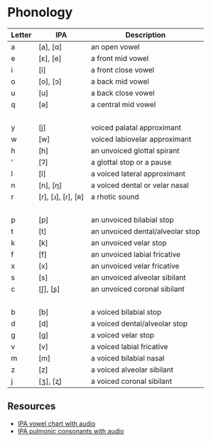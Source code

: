 # Phonology

| Letter | IPA                | Description                      |
| ------ | ------------------ | -------------------------------- |
| a      | [a], [ɑ]           | an open vowel                    |
| e      | [ɛ], [e]           | a front mid vowel                |
| i      | [i]                | a front close vowel              |
| o      | [o], [ɔ]           | a back mid vowel                 |
| u      | [u]                | a back close vowel               |
| q      | [ə]                | a central mid vowel              |
| &nbsp; |
| y      | [j]                | voiced palatal approximant       |
| w      | [w]                | voiced labiovelar approximant    |
| h      | [h]                | an unvoiced glottal spirant      |
| '      | [ʔ]                | a glottal stop or a pause        |
| l      | [l]                | a voiced lateral approximant     |
| n      | [n], [ŋ]           | a voiced dental or velar nasal   |
| r      | [r], [ɹ], [ɾ], [ʀ] | a rhotic sound                   |
| &nbsp; |
| p      | [p]                | an unvoiced bilabial stop        |
| t      | [t]                | an unvoiced dental/alveolar stop |
| k      | [k]                | an unvoiced velar stop           |
| f      | [f]                | an unvoiced labial fricative     |
| x      | [x]                | an unvoiced velar fricative      |
| s      | [s]                | an unvoiced alveolar sibilant    |
| c      | [ʃ], [ʂ]           | an unvoiced coronal sibilant     |
| &nbsp; |
| b      | [b]                | a voiced bilabial stop           |
| d      | [d]                | a voiced dental/alveolar stop    |
| g      | [ɡ]                | a voiced velar stop              |
| v      | [v]                | a voiced labial fricative        |
| m      | [m]                | a voiced bilabial nasal          |
| z      | [z]                | a voiced alveolar sibilant       |
| j      | [ʒ], [ʐ]           | a voiced coronal sibilant        |

## Resources

- [IPA vowel chart with audio](https://en.wikipedia.org/wiki/IPA_vowel_chart_with_audio)
- [IPA pulmonic consonants with audio](https://en.wikipedia.org/wiki/Template:IPA_chart_pulmonic_consonants_with_audio)